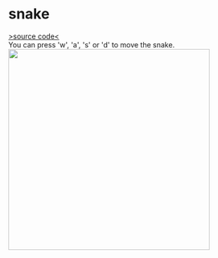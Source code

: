 # snake
<a href="http://jundeworld.com/projects/snake/snake_web.html" target="_blank">>source code<</a><br>
You can press 'w', 'a', 's' or 'd' to move the snake.<br>
<img src="http://jundeworld.com/projects/snake/demo1.png" width="400"><br>
